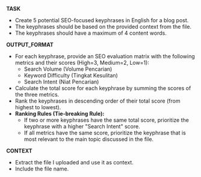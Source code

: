 __TASK__
- Create 5 potential SEO-focused keyphrases in English for a blog post.
- The keyphrases should be based on the provided context from the file.
- The keyphrases should have a maximum of 4 content words.

__OUTPUT_FORMAT__
- For each keyphrase, provide an SEO evaluation matrix with the following metrics and their scores (High=3, Medium=2, Low=1):
  - Search Volume (Volume Pencarian)
  - Keyword Difficulty (Tingkat Kesulitan)
  - Search Intent (Niat Pencarian)
- Calculate the total score for each keyphrase by summing the scores of the three metrics.
- Rank the keyphrases in descending order of their total score (from highest to lowest).
- **Ranking Rules (Tie-breaking Rule):**
  - If two or more keyphrases have the same total score, prioritize the keyphrase with a higher "Search Intent" score.
  - If all metrics have the same score, prioritize the keyphrase that is most relevant to the main topic discussed in the file.

__CONTEXT__
- Extract the file I uploaded and use it as context.
- Include the file name.